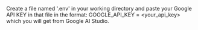 Create a file named '.env' in your working directory and paste your Google API KEY in that file in the format: GOOGLE_API_KEY = <your_api_key> which you will get from Google AI Studio.
